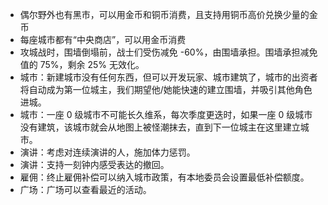 - 偶尔野外也有黑市，可以用金币和铜币消费，且支持用铜币高价兑换少量的金币
- 每座城市都有“中央商店”，可以用金币消费
- 攻城战时，围墙倒塌前，战士们受伤减免 -60%，由围墙承担。围墙承担减免值的 75%，剩余 25% 无效化。
- 城市：新建城市没有任何东西，但可以开发玩家、城市建筑了，城市的出资者将自动成为第一位城主，我们期望他/她能快速的建立围墙，并吸引其他角色进城。
- 城市：一座 0 级城市不可能长久维系，每次季度更迭时，如果一座 0 级城市没有建筑，该城市就会从地图上被怪潮抹去，直到下一位城主在这里建立城市。
- 演讲：考虑对连续演讲的人，施加体力惩罚。
- 演讲：支持一刻钟内感受表达的撤回。
- 雇佣：终止雇佣补偿可以纳入城市政策，有本地委员会设置最低补偿额度。
- 广场：广场可以查看最近的活动。